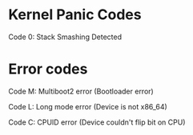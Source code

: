 # Kernel Panic Codes 
Code 0: Stack Smashing Detected
# Error codes
Code M: Multiboot2 error (Bootloader error)

Code L: Long mode error (Device is not x86_64)

Code C: CPUID error (Device couldn't flip bit on CPU)
